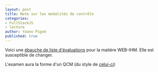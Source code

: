 ```yaml
---
layout: post
title: Note sur les modalités de contrôle
categories:
- FullStackJS
- lecture
author: Yoann Pigné
published: true
---
```


Voici une [ébauche de liste d'évaluations](http://cloud.litislab.fr/index.php/s/tnQNZsnSNk3vRgF) pour la matière WEB-IHM. Elle est susceptible de changer.

L'examen aura la forme d'un QCM (du style de [celui-ci](http://cloud.litislab.fr/index.php/s/4YHPELKqx3LRDR3))